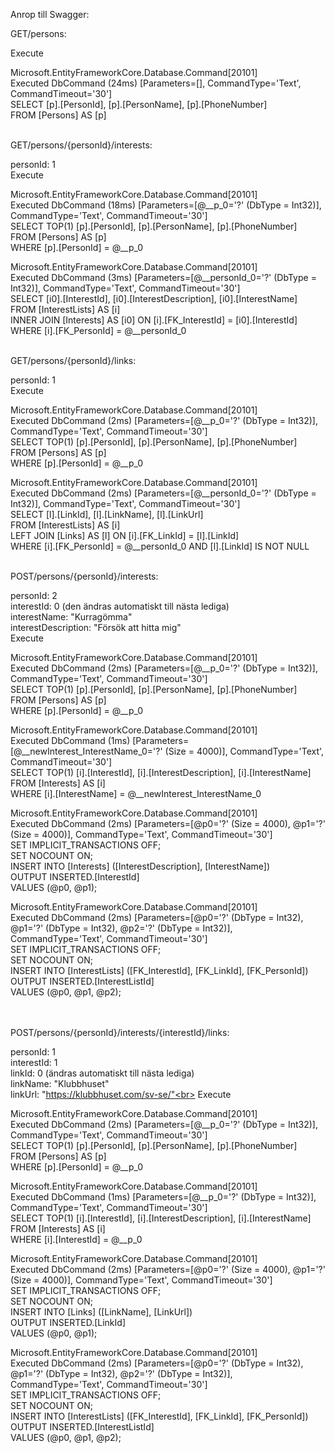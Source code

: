Anrop till Swagger: 

GET/persons: 

Execute

Microsoft.EntityFrameworkCore.Database.Command[20101]<br>
      Executed DbCommand (24ms) [Parameters=[], CommandType='Text', CommandTimeout='30']<br>
      SELECT [p].[PersonId], [p].[PersonName], [p].[PhoneNumber]<br>
      FROM [Persons] AS [p]<br><br>


GET/persons/{personId}/interests: 

personId: 1<br>
Execute

Microsoft.EntityFrameworkCore.Database.Command[20101]<br>
      Executed DbCommand (18ms) [Parameters=[@__p_0='?' (DbType = Int32)], CommandType='Text', CommandTimeout='30']<br>
      SELECT TOP(1) [p].[PersonId], [p].[PersonName], [p].[PhoneNumber]<br>
      FROM [Persons] AS [p]<br>
      WHERE [p].[PersonId] = @__p_0<br>

Microsoft.EntityFrameworkCore.Database.Command[20101]<br>
      Executed DbCommand (3ms) [Parameters=[@__personId_0='?' (DbType = Int32)], CommandType='Text', CommandTimeout='30']<br>
      SELECT [i0].[InterestId], [i0].[InterestDescription], [i0].[InterestName]<br>
      FROM [InterestLists] AS [i]<br>
      INNER JOIN [Interests] AS [i0] ON [i].[FK_InterestId] = [i0].[InterestId]<br>
      WHERE [i].[FK_PersonId] = @__personId_0<br><br>


GET/persons/{personId}/links: 

personId: 1 <br>
Execute

Microsoft.EntityFrameworkCore.Database.Command[20101]<br>
      Executed DbCommand (2ms) [Parameters=[@__p_0='?' (DbType = Int32)], CommandType='Text', CommandTimeout='30']<br>
      SELECT TOP(1) [p].[PersonId], [p].[PersonName], [p].[PhoneNumber]<br>
      FROM [Persons] AS [p]<br>
      WHERE [p].[PersonId] = @__p_0<br>

Microsoft.EntityFrameworkCore.Database.Command[20101]<br>
      Executed DbCommand (2ms) [Parameters=[@__personId_0='?' (DbType = Int32)], CommandType='Text', CommandTimeout='30']<br>
      SELECT [l].[LinkId], [l].[LinkName], [l].[LinkUrl]<br>
      FROM [InterestLists] AS [i]<br>
      LEFT JOIN [Links] AS [l] ON [i].[FK_LinkId] = [l].[LinkId]<br>
      WHERE [i].[FK_PersonId] = @__personId_0 AND [l].[LinkId] IS NOT NULL<br><br>


POST/persons/{personId}/interests: 

personId: 2<br>
interestId: 0 (den ändras automatiskt till nästa lediga)<br>
interestName: "Kurragömma"<br>
interestDescription: "Försök att hitta mig"<br>
Execute

Microsoft.EntityFrameworkCore.Database.Command[20101]<br>
      Executed DbCommand (2ms) [Parameters=[@__p_0='?' (DbType = Int32)], CommandType='Text', CommandTimeout='30']<br>
      SELECT TOP(1) [p].[PersonId], [p].[PersonName], [p].[PhoneNumber]<br>
      FROM [Persons] AS [p]<br>
      WHERE [p].[PersonId] = @__p_0<br>
      
Microsoft.EntityFrameworkCore.Database.Command[20101]<br>
      Executed DbCommand (1ms) [Parameters=[@__newInterest_InterestName_0='?' (Size = 4000)], CommandType='Text', CommandTimeout='30']<br>
      SELECT TOP(1) [i].[InterestId], [i].[InterestDescription], [i].[InterestName]<br>
      FROM [Interests] AS [i]<br>
      WHERE [i].[InterestName] = @__newInterest_InterestName_0<br>
      
Microsoft.EntityFrameworkCore.Database.Command[20101]<br>
      Executed DbCommand (2ms) [Parameters=[@p0='?' (Size = 4000), @p1='?' (Size = 4000)], CommandType='Text', CommandTimeout='30']<br>
      SET IMPLICIT_TRANSACTIONS OFF;<br>
      SET NOCOUNT ON;<br>
      INSERT INTO [Interests] ([InterestDescription], [InterestName])<br>
      OUTPUT INSERTED.[InterestId]<br>
      VALUES (@p0, @p1);<br>
      
Microsoft.EntityFrameworkCore.Database.Command[20101]<br>
      Executed DbCommand (2ms) [Parameters=[@p0='?' (DbType = Int32), @p1='?' (DbType = Int32), @p2='?' (DbType = Int32)], CommandType='Text', CommandTimeout='30']<br>
      SET IMPLICIT_TRANSACTIONS OFF;<br>
      SET NOCOUNT ON;<br>
      INSERT INTO [InterestLists] ([FK_InterestId], [FK_LinkId], [FK_PersonId])<br>
      OUTPUT INSERTED.[InterestListId]<br>
      VALUES (@p0, @p1, @p2);<br><br><br>


POST/persons/{personId}/interests/{interestId}/links: 

personId: 1<br>
interestId: 1<br>
linkId: 0 (ändras automatiskt till nästa lediga)<br>
linkName: "Klubbhuset"<br>
linkUrl: "https://klubbhuset.com/sv-se/"<br>
Execute

Microsoft.EntityFrameworkCore.Database.Command[20101]<br>
      Executed DbCommand (2ms) [Parameters=[@__p_0='?' (DbType = Int32)], CommandType='Text', CommandTimeout='30']<br>
      SELECT TOP(1) [p].[PersonId], [p].[PersonName], [p].[PhoneNumber]<br>
      FROM [Persons] AS [p]<br>
      WHERE [p].[PersonId] = @__p_0<br>
      
Microsoft.EntityFrameworkCore.Database.Command[20101]<br>
      Executed DbCommand (1ms) [Parameters=[@__p_0='?' (DbType = Int32)], CommandType='Text', CommandTimeout='30']<br>
      SELECT TOP(1) [i].[InterestId], [i].[InterestDescription], [i].[InterestName]<br>
      FROM [Interests] AS [i]<br>
      WHERE [i].[InterestId] = @__p_0<br>
      
Microsoft.EntityFrameworkCore.Database.Command[20101]<br>
      Executed DbCommand (2ms) [Parameters=[@p0='?' (Size = 4000), @p1='?' (Size = 4000)], CommandType='Text', CommandTimeout='30']<br>
      SET IMPLICIT_TRANSACTIONS OFF;<br>
      SET NOCOUNT ON;<br>
      INSERT INTO [Links] ([LinkName], [LinkUrl])<br>
      OUTPUT INSERTED.[LinkId]<br>
      VALUES (@p0, @p1);<br>
      
Microsoft.EntityFrameworkCore.Database.Command[20101]<br>
      Executed DbCommand (2ms) [Parameters=[@p0='?' (DbType = Int32), @p1='?' (DbType = Int32), @p2='?' (DbType = Int32)], CommandType='Text', CommandTimeout='30']<br>
      SET IMPLICIT_TRANSACTIONS OFF;<br>
      SET NOCOUNT ON;<br>
      INSERT INTO [InterestLists] ([FK_InterestId], [FK_LinkId], [FK_PersonId])<br>
      OUTPUT INSERTED.[InterestListId]<br>
      VALUES (@p0, @p1, @p2);
